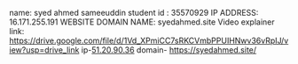 name: syed ahmed sameeuddin
student id : 35570929
IP ADDRESS: 16.171.255.191
WEBSITE DOMAIN NAME:  syedahmed.site
Video explainer link: https://drive.google.com/file/d/1Vd_XPmiCC7sRKCVmbPPUIHNwv36vRpIJ/view?usp=drive_link
ip-[51.20.90.36](http://51.20.90.36/)
domain- https://syedahmed.site/

